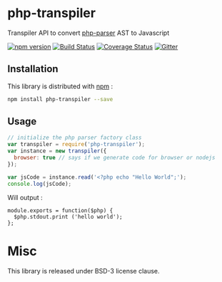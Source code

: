 # php-transpiler

Transpiler API to convert [php-parser](https://github.com/glayzzle/php-parser) AST to Javascript


[![npm version](https://badge.fury.io/js/php-transpiler.svg)](https://www.npmjs.com/package/php-transpiler)
[![Build Status](https://travis-ci.org/glayzzle/php-transpiler.svg?branch=master)](https://travis-ci.org/glayzzle/php-transpiler)
[![Coverage Status](https://coveralls.io/repos/github/glayzzle/php-transpiler/badge.svg?branch=master&v=0.0.5)](https://coveralls.io/github/glayzzle/php-transpiler?branch=master)
[![Gitter](https://img.shields.io/badge/GITTER-join%20chat-green.svg)](https://gitter.im/glayzzle/Lobby)

Installation
------------

This library is distributed with [npm](https://www.npmjs.com/package/php-transpiler) :

```sh
npm install php-transpiler --save
```

Usage
-----

```js
// initialize the php parser factory class
var transpiler = require('php-transpiler');
var instance = new transpiler({
  browser: true // says if we generate code for browser or nodejs
});

var jsCode = instance.read('<?php echo "Hello World";');
console.log(jsCode);
```

Will output :

```
module.exports = function($php) {
  $php.stdout.print ('hello world');
};
```

# Misc

This library is released under BSD-3 license clause.
